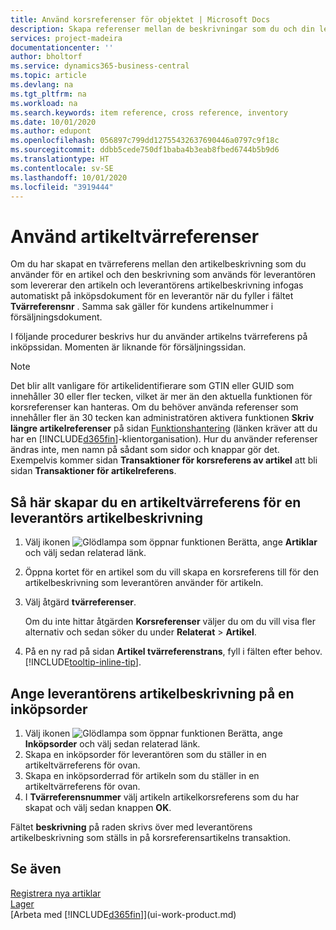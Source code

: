 ```yaml
---
title: Använd korsreferenser för objektet | Microsoft Docs
description: Skapa referenser mellan de beskrivningar som du och din leverantör använder för en artikel så att du kan infoga leverantörens artikelbeskrivning på inköpsdokument.
services: project-madeira
documentationcenter: ''
author: bholtorf
ms.service: dynamics365-business-central
ms.topic: article
ms.devlang: na
ms.tgt_pltfrm: na
ms.workload: na
ms.search.keywords: item reference, cross reference, inventory
ms.date: 10/01/2020
ms.author: edupont
ms.openlocfilehash: 056897c799dd12755432637690446a0797c9f18c
ms.sourcegitcommit: ddbb5cede750df1baba4b3eab8fbed6744b5b9d6
ms.translationtype: HT
ms.contentlocale: sv-SE
ms.lasthandoff: 10/01/2020
ms.locfileid: "3919444"
---
```

# <a name="use-item-cross-references"></a>Använd artikeltvärreferenser
Om du har skapat en tvärreferens mellan den artikelbeskrivning som du använder för en artikel och den beskrivning som används för leverantören som levererar den artikeln och leverantörens artikelbeskrivning infogas automatiskt på inköpsdokument för en leverantör när du fyller i fältet **Tvärreferensnr** . Samma sak gäller för kundens artikelnummer i försäljningsdokument.

I följande procedurer beskrivs hur du använder artikelns tvärreferens på inköpssidan. Momenten är liknande för försäljningssidan.

> [!NOTE]
> Det blir allt vanligare för artikelidentifierare som GTIN eller GUID som innehåller 30 eller fler tecken, vilket är mer än den aktuella funktionen för korsreferenser kan hanteras. Om du behöver använda referenser som innehåller fler än 30 tecken kan administratören aktivera funktionen **Skriv längre artikelreferenser** på sidan [Funktionshantering](https://businesscentral.dynamics.com/?page=xzy) (länken kräver att du har en [!INCLUDE[d365fin](includes/d365fin_md.md)]-klientorganisation). Hur du använder referenser ändras inte, men namn på sådant som sidor och knappar gör det. Exempelvis kommer sidan **Transaktioner för korsreferens av artikel** att bli sidan **Transaktioner för artikelreferens**.

## <a name="to-set-up-an-item-cross-reference-to-a-vendors-item-description"></a>Så här skapar du en artikeltvärreferens för en leverantörs artikelbeskrivning

1. Välj ikonen ![Glödlampa som öppnar funktionen Berätta](media/ui-search/search_small.png "Berätta vad du vill göra"), ange **Artiklar** och välj sedan relaterad länk.
2. Öppna kortet för en artikel som du vill skapa en korsreferens till för den artikelbeskrivning som leverantören använder för artikeln.
3. Välj åtgärd **tvärreferenser**.

     Om du inte hittar åtgärden **Korsreferenser** väljer du om du vill visa fler alternativ och sedan söker du under **Relaterat** > **Artikel**.
  
4. På en ny rad på sidan **Artikel tvärreferenstrans**, fyll i fälten efter behov. [!INCLUDE[tooltip-inline-tip](includes/tooltip-inline-tip_md.md)].

## <a name="to-enter-a-vendors-item-description-on-a-purchase-order"></a>Ange leverantörens artikelbeskrivning på en inköpsorder

1. Välj ikonen ![Glödlampa som öppnar funktionen Berätta](media/ui-search/search_small.png "Berätta vad du vill göra"), ange **Inköpsorder** och välj sedan relaterad länk.
2. Skapa en inköpsorder för leverantören som du ställer in en artikeltvärreferens för ovan.
3. Skapa en inköpsorderrad för artikeln som du ställer in en artikeltvärreferens för ovan.
4. I **Tvärreferensnummer** välj artikeln artikelkorsreferens som du har skapat och välj sedan knappen **OK**.

Fältet **beskrivning** på raden skrivs över med leverantörens artikelbeskrivning som ställs in på korsreferensartikelns transaktion.

## <a name="see-also"></a>Se även
[Registrera nya artiklar](inventory-how-register-new-items.md)  
[Lager](inventory-manage-inventory.md)  
[Arbeta med [!INCLUDE[d365fin](includes/d365fin_md.md)]](ui-work-product.md)

